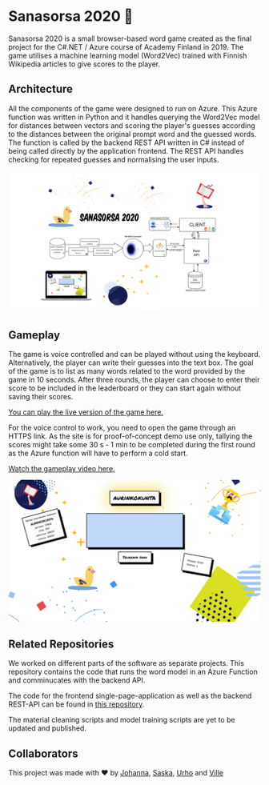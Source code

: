 # Sanasorsa 2020 :duck:

Sanasorsa 2020 is a small browser-based word game created as the final project for the C#.NET / Azure course of Academy Finland in 2019. The game utilises a machine learning model (Word2Vec) trained with Finnish Wikipedia articles to give scores to the player.

## Architecture

All the components of the game were designed to run on Azure. This Azure function was written in Python and it handles querying the Word2Vec model for distances between vectors and scoring the player's guesses according to the distances between the original prompt word and the guessed words. The function is called by the backend REST API written in C# instead of being called directly by the application frontend. The REST API handles checking for repeated guesses and normalising the user inputs.

![Architecture diagram](Sanasorsa2020-diagram.png)

## Gameplay

The game is voice controlled and can be played without using the keyboard. Alternatively, the player can write their guesses into the text box. The goal of the game is to list as many words related to the word provided by the game in 10 seconds. After three rounds, the player can choose to enter their score to be included in the leaderboard or they can start again without saving their scores.

[You can play the live version of the game here.](https://sanasorsa.azurewebsites.net/ "Play Sanasorsa 2020") 

For the voice control to work, you need to open the game through an HTTPS link. As the site is for proof-of-concept demo use only, tallying the scores might take some 30 s - 1 min to be completed during the first round as the Azure function will have to perform a cold start.

[Watch the gameplay video here.](http://www.youtube.com/watch?v=vCN54GZkiyo "Sanasorsa 2020 Gameplay")

[![A full gameplay video](Sanasorsa2020-screen.png)](http://www.youtube.com/watch?v=vCN54GZkiyo "Sanasorsa 2020 Gameplay")

## Related Repositories

We worked on different parts of the software as separate projects. This repository contains the code that runs the word model in an Azure Function and comminucates with the backend API. 

The code for the frontend single-page-application as well as the backend REST-API can be found in [this repository](https://github.com/SaskaYl/Sanasorsa).

The material cleaning scripts and model training scripts are yet to be updated and published.

## Collaborators

This project was made with :heart: by [Johanna](https://github.com/johnur), [Saska](https://github.com/SaskaYl), [Urho](https://github.com/unie31) and [Ville](https://github.com/greyrainyskies)

